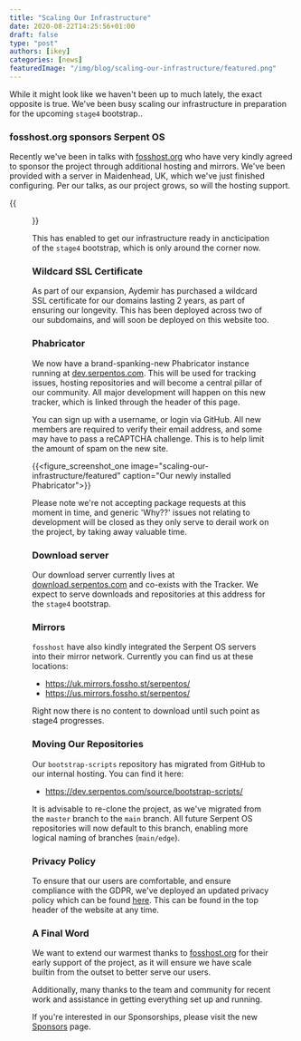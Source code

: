 ```yaml
---
title: "Scaling Our Infrastructure"
date: 2020-08-22T14:25:56+01:00
draft: false
type: "post"
authors: [ikey]
categories: [news]
featuredImage: "/img/blog/scaling-our-infrastructure/featured.png"
---
```


While it might look like we haven't been up to much lately, the exact opposite is true.
We've been busy scaling our infrastructure in preparation for the upcoming `stage4`
bootstrap..

<!--more-->

### fosshost.org sponsors Serpent OS

Recently we've been in talks with [fosshost.org](https://fosshost.org) who have very kindly
agreed to sponsor the project through additional hosting and mirrors. We've been provided
with a server in Maidenhead, UK, which we've just finished configuring. Per our talks, as
our project grows, so will the hosting support.

{{<figure src="/img/fosshost.org_Cloud_Light.png" width="20%" height="20%" link="https://fosshost.org">}}


This has enabled to get our infrastructure ready in ancticipation of the `stage4` bootstrap,
which is only around the corner now.

### Wildcard SSL Certificate

As part of our expansion, Aydemir has purchased a wildcard SSL certificate for our domains lasting
2 years, as part of ensuring our longevity. This has been deployed across two of our subdomains,
and will soon be deployed on this website too.

### Phabricator

We now have a brand-spanking-new Phabricator instance running at [dev.serpentos.com](https://dev.serpentos.com).
This will be used for tracking issues, hosting repositories and will become a central pillar of our
community. All major development will happen on this new tracker, which is linked through the header
of this page.

You can sign up with a username, or login via GitHub. All new members are required to verify their
email address, and some may have to pass a reCAPTCHA challenge. This is to help limit the amount of
spam on the new site.

{{<figure_screenshot_one image="scaling-our-infrastructure/featured" caption="Our newly installed Phabricator">}}

Please note we're not accepting package requests at this moment in time, and generic 'Why??' issues not
relating to development will be closed as they only serve to derail work on the project, by taking away
valuable time.

### Download server

Our download server currently lives at [download.serpentos.com](https://download.serpentos.com) and co-exists
with the Tracker. We expect to serve downloads and repositories at this address for the `stage4` bootstrap.

### Mirrors

`fosshost` have also kindly integrated the Serpent OS servers into their mirror network. Currently you can find us
at these locations:

 - https://uk.mirrors.fossho.st/serpentos/
 - https://us.mirrors.fossho.st/serpentos/

Right now there is no content to download until such point as stage4 progresses.

### Moving Our Repositories

Our `bootstrap-scripts` repository has migrated from GitHub to our internal hosting. You can find it here:

 - https://dev.serpentos.com/source/bootstrap-scripts/

It is advisable to re-clone the project, as we've migrated from the `master` branch to the `main` branch.
All future Serpent OS repositories will now default to this branch, enabling more logical naming of
branches (`main/edge`).

### Privacy Policy

To ensure that our users are comfortable, and ensure compliance with the GDPR, we've deployed an updated
privacy policy which can be found [here](/privacy/). This can be found in the top header of the website
at any time.

### A Final Word

We want to extend our warmest thanks to [fosshost.org](https://fosshost.org) for their early support of
the project, as it will ensure we have scale builtin from the outset to better serve our users.

Additionally, many thanks to the team and community for recent work and assistance in getting everything
set up and running.

If you're interested in our Sponsorships, please visit the new [Sponsors](/sponsors) page.
